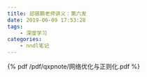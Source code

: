 ```yaml
---
title: 邱锡鹏老师讲义：第六发
date: 2019-06-09 17:53:28
tags:
    - 深度学习
categories: 
    - nndl笔记
---
```


<!--more-->

{% pdf /pdf/qxpnote/网络优化与正则化.pdf  %}
